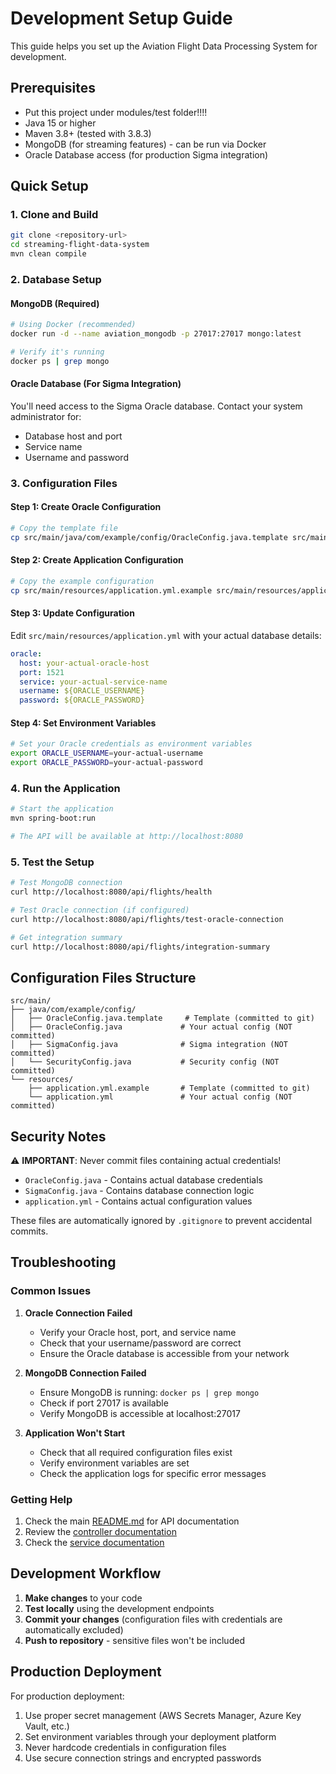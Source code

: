 # Development Setup Guide

This guide helps you set up the Aviation Flight Data Processing System for development.

## Prerequisites
- Put this project under modules/test folder!!!!
- Java 15 or higher
- Maven 3.8+ (tested with 3.8.3)
- MongoDB (for streaming features) - can be run via Docker
- Oracle Database access (for production Sigma integration)

## Quick Setup

### 1. Clone and Build
```bash
git clone <repository-url>
cd streaming-flight-data-system
mvn clean compile
```

### 2. Database Setup

#### MongoDB (Required)
```bash
# Using Docker (recommended)
docker run -d --name aviation_mongodb -p 27017:27017 mongo:latest

# Verify it's running
docker ps | grep mongo
```

#### Oracle Database (For Sigma Integration)
You'll need access to the Sigma Oracle database. Contact your system administrator for:
- Database host and port
- Service name
- Username and password

### 3. Configuration Files

#### Step 1: Create Oracle Configuration
```bash
# Copy the template file
cp src/main/java/com/example/config/OracleConfig.java.template src/main/java/com/example/config/OracleConfig.java
```

#### Step 2: Create Application Configuration
```bash
# Copy the example configuration
cp src/main/resources/application.yml.example src/main/resources/application.yml
```

#### Step 3: Update Configuration
Edit `src/main/resources/application.yml` with your actual database details:

```yaml
oracle:
  host: your-actual-oracle-host
  port: 1521
  service: your-actual-service-name
  username: ${ORACLE_USERNAME}
  password: ${ORACLE_PASSWORD}
```

#### Step 4: Set Environment Variables
```bash
# Set your Oracle credentials as environment variables
export ORACLE_USERNAME=your-actual-username
export ORACLE_PASSWORD=your-actual-password
```

### 4. Run the Application
```bash
# Start the application
mvn spring-boot:run

# The API will be available at http://localhost:8080
```

### 5. Test the Setup
```bash
# Test MongoDB connection
curl http://localhost:8080/api/flights/health

# Test Oracle connection (if configured)
curl http://localhost:8080/api/flights/test-oracle-connection

# Get integration summary
curl http://localhost:8080/api/flights/integration-summary
```

## Configuration Files Structure

```
src/main/
├── java/com/example/config/
│   ├── OracleConfig.java.template     # Template (committed to git)
│   ├── OracleConfig.java             # Your actual config (NOT committed)
│   ├── SigmaConfig.java              # Sigma integration (NOT committed)
│   └── SecurityConfig.java           # Security config (NOT committed)
└── resources/
    ├── application.yml.example       # Template (committed to git)
    └── application.yml               # Your actual config (NOT committed)
```

## Security Notes

⚠️ **IMPORTANT**: Never commit files containing actual credentials!

- `OracleConfig.java` - Contains actual database credentials
- `SigmaConfig.java` - Contains database connection logic
- `application.yml` - Contains actual configuration values

These files are automatically ignored by `.gitignore` to prevent accidental commits.

## Troubleshooting

### Common Issues

1. **Oracle Connection Failed**
   - Verify your Oracle host, port, and service name
   - Check that your username/password are correct
   - Ensure the Oracle database is accessible from your network

2. **MongoDB Connection Failed**
   - Ensure MongoDB is running: `docker ps | grep mongo`
   - Check if port 27017 is available
   - Verify MongoDB is accessible at localhost:27017

3. **Application Won't Start**
   - Check that all required configuration files exist
   - Verify environment variables are set
   - Check the application logs for specific error messages

### Getting Help

1. Check the main [README.md](README.md) for API documentation
2. Review the [controller documentation](src/main/java/com/example/controller/README.md)
3. Check the [service documentation](src/main/java/com/example/service/README.md)

## Development Workflow

1. **Make changes** to your code
2. **Test locally** using the development endpoints
3. **Commit your changes** (configuration files with credentials are automatically excluded)
4. **Push to repository** - sensitive files won't be included

## Production Deployment

For production deployment:
1. Use proper secret management (AWS Secrets Manager, Azure Key Vault, etc.)
2. Set environment variables through your deployment platform
3. Never hardcode credentials in configuration files
4. Use secure connection strings and encrypted passwords

